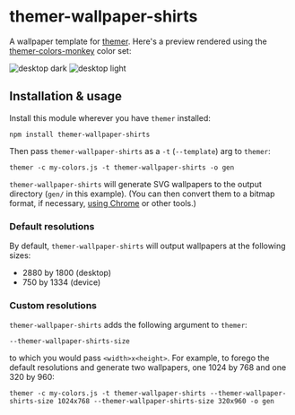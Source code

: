 # themer-wallpaper-shirts

A wallpaper template for [themer](https://github.com/mjswensen/themer). Here's a preview rendered using the [themer-colors-monkey](https://github.com/mjswensen/themer/tree/master/cli/packages/themer-colors-monkey) color set:

![desktop dark](https://cdn.jsdelivr.net/gh/mjswensen/themer@a186c8585721d5defbf4cb1bc94165144d4dd35a/cli/packages/themer-wallpaper-shirts/assets/desktop-dark.svg)
![desktop light](https://cdn.jsdelivr.net/gh/mjswensen/themer@a186c8585721d5defbf4cb1bc94165144d4dd35a/cli/packages/themer-wallpaper-shirts/assets/desktop-light.svg)

## Installation & usage

Install this module wherever you have `themer` installed:

    npm install themer-wallpaper-shirts

Then pass `themer-wallpaper-shirts` as a `-t` (`--template`) arg to `themer`:

    themer -c my-colors.js -t themer-wallpaper-shirts -o gen

`themer-wallpaper-shirts` will generate SVG wallpapers to the output directory (`gen/` in this example). (You can then convert them to a bitmap format, if necessary, [using Chrome](https://umaar.com/dev-tips/156-element-screenshot/) or other tools.)

### Default resolutions

By default, `themer-wallpaper-shirts` will output wallpapers at the following sizes:

* 2880 by 1800 (desktop)
* 750 by 1334 (device)

### Custom resolutions

`themer-wallpaper-shirts` adds the following argument to `themer`:

    --themer-wallpaper-shirts-size

to which you would pass `<width>x<height>`. For example, to forego the default resolutions and generate two wallpapers, one 1024 by 768 and one 320 by 960:

    themer -c my-colors.js -t themer-wallpaper-shirts --themer-wallpaper-shirts-size 1024x768 --themer-wallpaper-shirts-size 320x960 -o gen
